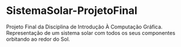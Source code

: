 # SistemaSolar-ProjetoFinal
Projeto Final da Disciplina de Introdução À Computação Gráfica. Representação de um sistema solar com todos os seus componentes orbitando ao redor do Sol.
